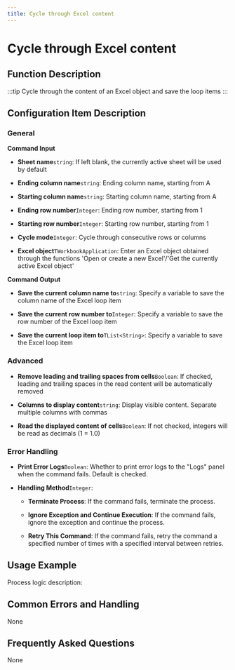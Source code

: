 ```yaml
---
title: Cycle through Excel content
---
```


# Cycle through Excel content

## Function Description

:::tip 
Cycle through the content of an Excel object and save the loop items
:::

## Configuration Item Description

### General

**Command Input**

- **Sheet name**`string`: If left blank, the currently active sheet will be used by default

- **Ending column name**`string`: Ending column name, starting from A

- **Starting column name**`string`: Starting column name, starting from A

- **Ending row number**`Integer`: Ending row number, starting from 1

- **Starting row number**`Integer`: Starting row number, starting from 1

- **Cycle mode**`Integer`: Cycle through consecutive rows or columns

- **Excel object**`TWorkbookApplication`: Enter an Excel object obtained through the functions 'Open or create a new Excel'/'Get the currently active Excel object'


**Command Output**

- **Save the current column name to**`string`: Specify a variable to save the column name of the Excel loop item

- **Save the current row number to**`Integer`: Specify a variable to save the row number of the Excel loop item

- **Save the current loop item to**`TList<String>`: Specify a variable to save the Excel loop item

### Advanced

- **Remove leading and trailing spaces from cells**`Boolean`: If checked, leading and trailing spaces in the read content will be automatically removed

- **Columns to display content**`string`: Display visible content. Separate multiple columns with commas

- **Read the displayed content of cells**`Boolean`: If not checked, integers will be read as decimals (1 = 1.0)


### Error Handling

- **Print Error Logs**`Boolean`: Whether to print error logs to the "Logs" panel when the command fails. Default is checked. 

- **Handling Method**`Integer`:

    - **Terminate Process**: If the command fails, terminate the process.

    - **Ignore Exception and Continue Execution**: If the command fails, ignore the exception and continue the process.

    - **Retry This Command**: If the command fails, retry the command a specified number of times with a specified interval between retries.

## Usage Example

Process logic description:

## Common Errors and Handling

None

## Frequently Asked Questions

None

